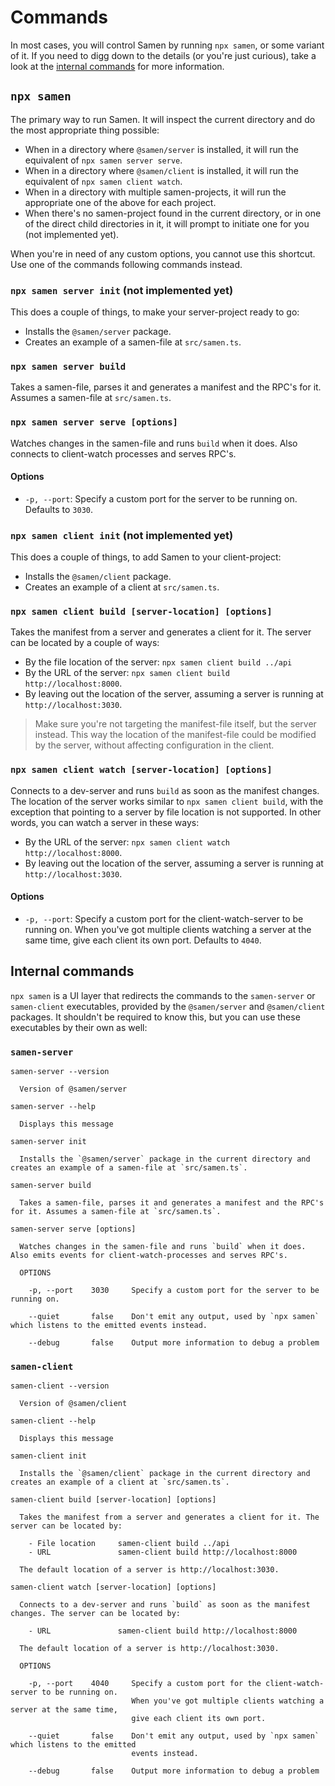 # Commands

In most cases, you will control Samen by running `npx samen`, or some variant of it. If you need to digg down to the details (or you're just curious), take a look at the [internal commands](#Internal-commands) for more information.

## `npx samen`

The primary way to run Samen. It will inspect the current directory and do the most appropriate thing possible:

- When in a directory where `@samen/server` is installed, it will run the equivalent of `npx samen server serve`.
- When in a directory where `@samen/client` is installed, it will run the equivalent of `npx samen client watch`.
- When in a directory with multiple samen-projects, it will run the appropriate one of the above for each project.
- When there's no samen-project found in the current directory, or in one of the direct child directories in it, it will prompt to initiate one for you (not implemented yet).

When you're in need of any custom options, you cannot use this shortcut. Use one of the commands following commands instead.

### `npx samen server init` (not implemented yet)

This does a couple of things, to make your server-project ready to go:

- Installs the `@samen/server` package.
- Creates an example of a samen-file at `src/samen.ts`.

### `npx samen server build`

Takes a samen-file, parses it and generates a manifest and the RPC's for it. Assumes a samen-file at `src/samen.ts`.

### `npx samen server serve [options]`

Watches changes in the samen-file and runs `build` when it does. Also connects to client-watch processes and serves RPC's.

#### Options

- `-p, --port`: Specify a custom port for the server to be running on. Defaults to `3030`.

### `npx samen client init` (not implemented yet)

This does a couple of things, to add Samen to your client-project:

- Installs the `@samen/client` package.
- Creates an example of a client at `src/samen.ts`.

### `npx samen client build [server-location] [options]`

Takes the manifest from a server and generates a client for it. The server can be located by a couple of ways:

- By the file location of the server: `npx samen client build ../api`
- By the URL of the server: `npx samen client build http://localhost:8000`.
- By leaving out the location of the server, assuming a server is running at `http://localhost:3030`.

> Make sure you're not targeting the manifest-file itself, but the server instead. This way the location of the manifest-file could be modified by the server, without affecting configuration in the client.

### `npx samen client watch [server-location] [options]`

Connects to a dev-server and runs `build` as soon as the manifest changes. The location of the server works similar to `npx samen client build`, with the exception that pointing to a server by file location is not supported. In other words, you can watch a server in these ways:

- By the URL of the server: `npx samen client watch http://localhost:8000`.
- By leaving out the location of the server, assuming a server is running at `http://localhost:3030`.

#### Options

- `-p, --port`: Specify a custom port for the client-watch-server to be running on. When you've got multiple clients watching a server at the same time, give each client its own port. Defaults to `4040`.

## Internal commands

`npx samen` is a UI layer that redirects the commands to the `samen-server` or `samen-client` executables, provided by the `@samen/server` and `@samen/client` packages. It shouldn't be required to know this, but you can use these executables by their own as well:

### `samen-server`

```
samen-server --version

  Version of @samen/server

samen-server --help

  Displays this message

samen-server init

  Installs the `@samen/server` package in the current directory and creates an example of a samen-file at `src/samen.ts`.

samen-server build

  Takes a samen-file, parses it and generates a manifest and the RPC's for it. Assumes a samen-file at `src/samen.ts`.

samen-server serve [options]

  Watches changes in the samen-file and runs `build` when it does. Also emits events for client-watch-processes and serves RPC's.

  OPTIONS

    -p, --port    3030     Specify a custom port for the server to be running on.

    --quiet       false    Don't emit any output, used by `npx samen` which listens to the emitted events instead.

    --debug       false    Output more information to debug a problem
```

### `samen-client`

```
samen-client --version

  Version of @samen/client

samen-client --help

  Displays this message

samen-client init

  Installs the `@samen/client` package in the current directory and creates an example of a client at `src/samen.ts`.

samen-client build [server-location] [options]

  Takes the manifest from a server and generates a client for it. The server can be located by:

    - File location     samen-client build ../api
    - URL               samen-client build http://localhost:8000

  The default location of a server is http://localhost:3030.

samen-client watch [server-location] [options]

  Connects to a dev-server and runs `build` as soon as the manifest changes. The server can be located by:

    - URL               samen-client build http://localhost:8000

  The default location of a server is http://localhost:3030.

  OPTIONS

    -p, --port    4040     Specify a custom port for the client-watch-server to be running on.
                           When you've got multiple clients watching a server at the same time,
                           give each client its own port.

    --quiet       false    Don't emit any output, used by `npx samen` which listens to the emitted
                           events instead.

    --debug       false    Output more information to debug a problem
```
